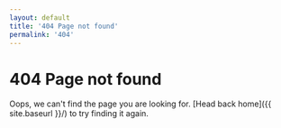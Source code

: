 ```yaml
---
layout: default
title: '404 Page not found'
permalink: '404'
---
```


# 404 Page not found

Oops, we can't find the page you are looking for. [Head back home]({{ site.baseurl }}/) to try finding it again.